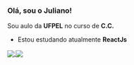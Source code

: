 ### Olá, sou o Juliano! <br/>

Sou aulo da <b>UFPEL</b> no curso de <b>C.C.</b> 

<ul>
  <li/>Estou estudando atualmente <b>ReactJs 
</ul>

<a href="https://github.com/Juliano-hub">
  <img align="center" src="https://github-readme-stats.vercel.app/api?username=Juliano-hub&repo=github-readme-stats&count_private=true&show_icons=true&theme=tokyonight" />
  <img align="center" src="https://github-readme-stats.vercel.app/api/top-langs/?username=Juliano-hub&layout=compact&theme=tokyonight" />
</a>

<!--
**Juliano-hub/Juliano-hub** is a ✨ _special_ ✨ repository because its `README.md` (this file) appears on your GitHub profile.

Here are some ideas to get you started:

- 🔭 I’m currently working on ...
- 🌱 I’m currently learning ...
- 👯 I’m looking to collaborate on ...
- 🤔 I’m looking for help with ...
- 💬 Ask me about ...
- 📫 How to reach me: ...
- 😄 Pronouns: ...
- ⚡ Fun fact: ...
-->
